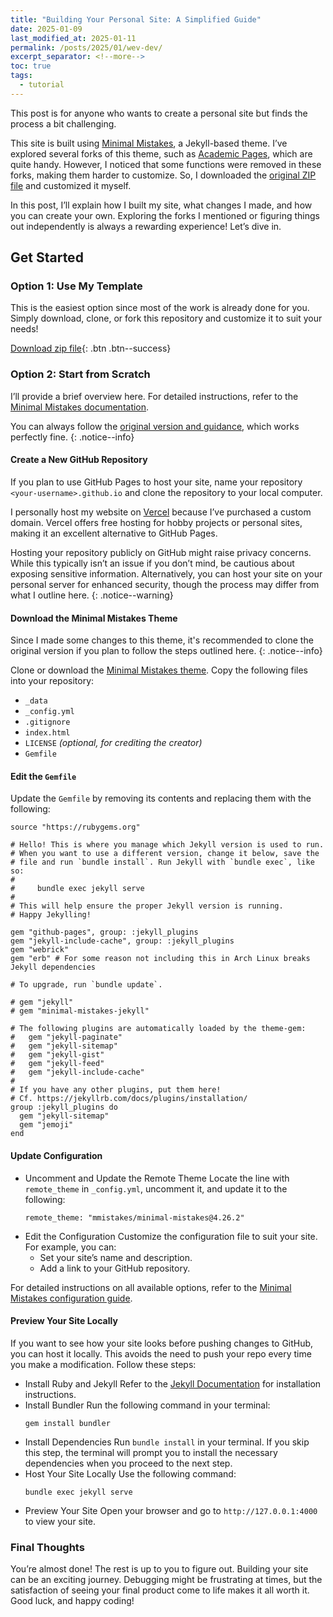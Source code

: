 ```yaml
---
title: "Building Your Personal Site: A Simplified Guide"
date: 2025-01-09
last_modified_at: 2025-01-11
permalink: /posts/2025/01/wev-dev/
excerpt_separator: <!--more-->
toc: true
tags:
  - tutorial
---
```


This post is for anyone who wants to create a personal site but finds the process a bit challenging. <!--more-->

This site is built using [Minimal Mistakes](https://mmistakes.github.io/minimal-mistakes/), a Jekyll-based theme. I’ve explored several forks of this theme, such as [Academic Pages](https://academicpages.github.io), which are quite handy. However, I noticed that some functions were removed in these forks, making them harder to customize. So, I downloaded the [original ZIP file](https://mmistakes.github.io/minimal-mistakes/docs/installation/) and customized it myself.  

In this post, I’ll explain how I built my site, what changes I made, and how you can create your own. Exploring the forks I mentioned or figuring things out independently is always a rewarding experience! Let’s dive in.  

## Get Started  

### Option 1: Use My Template  
This is the easiest option since most of the work is already done for you. Simply download, clone, or fork this repository and customize it to suit your needs!

[Download zip file](https://github.com/dizzyryan/site-template.github.io/archive/refs/heads/main.zip){: .btn .btn--success}

### Option 2: Start from Scratch  

I’ll provide a brief overview here. For detailed instructions, refer to the [Minimal Mistakes documentation](https://mmistakes.github.io/minimal-mistakes/docs/quick-start-guide/).  

You can always follow the [original version and guidance](https://mmistakes.github.io/minimal-mistakes/docs/quick-start-guide/), which works perfectly fine.
{: .notice--info}

#### Create a New GitHub Repository

If you plan to use GitHub Pages to host your site, name your repository `<your-username>.github.io` and clone the repository to your local computer. 

I personally host my website on [Vercel](https://vercel.com) because I’ve purchased a custom domain. Vercel offers free hosting for hobby projects or personal sites, making it an excellent alternative to GitHub Pages. 

Hosting your repository publicly on GitHub might raise privacy concerns. While this typically isn’t an issue if you don’t mind, be cautious about exposing sensitive information. Alternatively, you can host your site on your personal server for enhanced security, though the process may differ from what I outline here. 
{: .notice--warning}

#### Download the Minimal Mistakes Theme

Since I made some changes to this theme, it's recommended to clone the original version if you plan to follow the steps outlined here.
{: .notice--info}

Clone or download the [Minimal Mistakes theme](https://mmistakes.github.io/minimal-mistakes/). Copy the following files into your repository:  
  - `_data`  
  - `_config.yml`  
  - `.gitignore`  
  - `index.html`  
  - `LICENSE` *(optional, for crediting the creator)*  
  - `Gemfile`

#### Edit the `Gemfile`

Update the `Gemfile` by removing its contents and replacing them with the following:  

```
source "https://rubygems.org"

# Hello! This is where you manage which Jekyll version is used to run.
# When you want to use a different version, change it below, save the
# file and run `bundle install`. Run Jekyll with `bundle exec`, like so:
#
#     bundle exec jekyll serve
#
# This will help ensure the proper Jekyll version is running.
# Happy Jekylling!

gem "github-pages", group: :jekyll_plugins
gem "jekyll-include-cache", group: :jekyll_plugins
gem "webrick"
gem "erb" # For some reason not including this in Arch Linux breaks Jekyll dependencies

# To upgrade, run `bundle update`.

# gem "jekyll"
# gem "minimal-mistakes-jekyll"

# The following plugins are automatically loaded by the theme-gem:
#   gem "jekyll-paginate"
#   gem "jekyll-sitemap"
#   gem "jekyll-gist"
#   gem "jekyll-feed"
#   gem "jekyll-include-cache"
#
# If you have any other plugins, put them here!
# Cf. https://jekyllrb.com/docs/plugins/installation/
group :jekyll_plugins do
  gem "jekyll-sitemap"
  gem "jemoji"
end
```

#### Update Configuration

* Uncomment and Update the Remote Theme
    Locate the line with `remote_theme` in `_config.yml`, uncomment it, and update it to the following:  
    ```
    remote_theme: "mmistakes/minimal-mistakes@4.26.2"
    ```  
* Edit the Configuration 
    Customize the configuration file to suit your site. For example, you can:  
    - Set your site’s name and description.  
    - Add a link to your GitHub repository.  

For detailed instructions on all available options, refer to the [Minimal Mistakes configuration guide](https://mmistakes.github.io/minimal-mistakes/docs/configuration/).  

#### Preview Your Site Locally

If you want to see how your site looks before pushing changes to GitHub, you can host it locally. This avoids the need to push your repo every time you make a modification. Follow these steps: 

* Install Ruby and Jekyll
    Refer to the [Jekyll Documentation](https://jekyllrb.com/docs/) for installation instructions.  
* Install Bundler
    Run the following command in your terminal:  
    ```
    gem install bundler
    ```
* Install Dependencies
    Run `bundle install` in your terminal. If you skip this step, the terminal will prompt you to install the necessary dependencies when you proceed to the next step.
* Host Your Site Locally
    Use the following command:  
    ```
    bundle exec jekyll serve
    ```
* Preview Your Site
    Open your browser and go to `http://127.0.0.1:4000` to view your site.  

### Final Thoughts  

You’re almost done! The rest is up to you to figure out. Building your site can be an exciting journey. Debugging might be frustrating at times, but the satisfaction of seeing your final product come to life makes it all worth it. Good luck, and happy coding!  